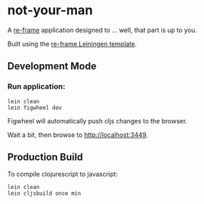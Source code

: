 # not-your-man

A [re-frame](https://github.com/Day8/re-frame) application designed to ... well, that part is up to you.

Built using the [re-frame Leiningen template](https://github.com/Day8/re-frame-template).

## Development Mode

### Run application:

```
lein clean
lein figwheel dev
```

Figwheel will automatically push cljs changes to the browser.

Wait a bit, then browse to [http://localhost:3449](http://localhost:3449).

## Production Build


To compile clojurescript to javascript:

```
lein clean
lein cljsbuild once min
```
